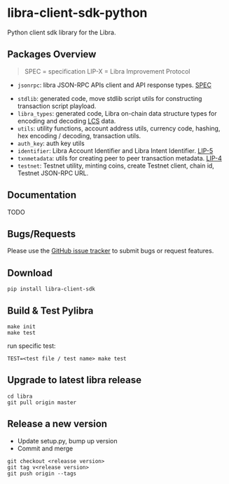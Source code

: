 # libra-client-sdk-python

Python client sdk library for the Libra.


## Packages Overview

> SPEC = specification
> LIP-X = Libra Improvement Protocol

* `jsonrpc`: libra JSON-RPC APIs client and API response types. [SPEC](https://github.com/libra/libra/blob/master/json-rpc/json-rpc-spec.md)
- `stdlib`: generated code, move stdlib script utils for constructing transaction script playload.
- `libra_types`: generated code, Libra on-chain data structure types for encoding and decoding [LCS](https://libra.github.io/libra/libra_canonical_serialization/index.html) data.
- `utils`: utility functions, account address utils, currency code, hashing, hex encoding / decoding, transaction utils.
- `auth_key`: auth key utils
- `identifier`: Libra Account Identifier and Libra Intent Identifier. [LIP-5](https://lip.libra.org/lip-5/)
- `txnmetadata`: utils for creating peer to peer transaction metadata. [LIP-4](https://lip.libra.org/lip-4/)
- `testnet`: Testnet utility, minting coins, create Testnet client, chain id, Testnet JSON-RPC URL.


## Documentation

TODO

## Bugs/Requests

Please use the [GitHub issue tracker](https://github.com/libra/libra-client-sdk-python/issues) to submit bugs or request features.

## Download

```
pip install libra-client-sdk
```


## Build & Test Pylibra

```
make init
make test
```

run specific test:

```
TEST=<test file / test name> make test
```

## Upgrade to latest libra release

```
cd libra
git pull origin master
```

## Release a new version

* Update setup.py, bump up version
* Commit and merge

```
git checkout <releasse version>
git tag v<release version>
git push origin --tags
```
